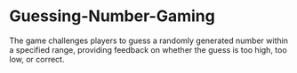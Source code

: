 # Guessing-Number-Gaming
 The game challenges players to guess a randomly generated number within a specified range, providing feedback on whether the  guess is too high, too low, or correct.
